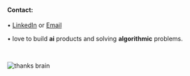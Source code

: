 
#### Contact: 
<p>   •  <a href="https://www.linkedin.com/in/unnumsykar/">LinkedIn</a> or <a href="mailto:1709krsunny@gmail.com">Email</a></p> 
<p>   •  love to build <b>ai</b> products and solving <b>algorithmic</b> problems.</p>

&nbsp;
<p>
    <img src="https://media.giphy.com/media/u4KibgMsDLWM0/giphy.gif" alt="thanks brain" />

</p>


<!--- [![stopStalk](https://user-images.githubusercontent.com/65327333/169532567-40144b7b-6387-4588-a127-c5113e94c173.png)](https://www.stopstalk.com/user/profile/unnum_sykar1709)   &nbsp;&nbsp;   [![LinkedIn](https://user-images.githubusercontent.com/65327333/169534362-2dcddeb7-c6b0-4211-84ad-6b181db1a290.png)](https://www.linkedin.com/in/unnumsykar/) &nbsp;&nbsp; [![Email](https://user-images.githubusercontent.com/65327333/169535597-a4efb73e-6778-448f-be09-f79b1a6db91c.png)](mailto:1709krsunny@gmail.com)--->
 
<!---[Email](mailto:1709krsunny@gmail.com) / [LinkedIn](https://www.linkedin.com/in/unnumsykar/) / [LeetCode](https://leetcode.com/unnum_sykar1709/) / [StopStalk](https://www.stopstalk.com/user/profile/unnum_sykar1709)--->
